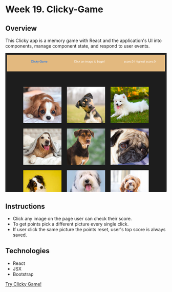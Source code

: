 # Week 19. Clicky-Game

## Overview

This Clicky app is a memory game with React and the application's UI into components, manage component state, and respond to user events.

![ClickyGame](./public/assets/images/clicky-game.png)

## Instructions

- Click any image on the page user can check their score.
- To get points pick a different picture every single click. 
- If user click the same picture the points reset, user's top score is always saved.  

## Technologies 

- React
- JSX
- Bootstrap

[Try Clicky Game!](https://grace8512.github.io/Clicky-Game/)
